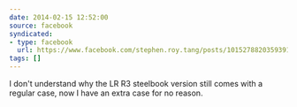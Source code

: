 ```yaml
---
date: 2014-02-15 12:52:00
source: facebook
syndicated:
- type: facebook
  url: https://www.facebook.com/stephen.roy.tang/posts/10152788203593912
tags: []
---
```


I don't understand why the LR R3 steelbook version still comes with a regular case, now I have an extra case for no reason.